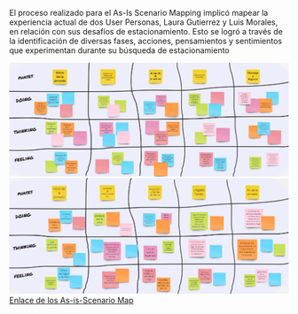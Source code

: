 El proceso realizado para el As-Is Scenario Mapping implicó mapear la experiencia actual de dos User Personas, Laura Gutierrez y Luis Morales, en relación con sus desafíos de estacionamiento. Esto se logró a través de la identificación de diversas fases, acciones, pensamientos y sentimientos que experimentan durante su búsqueda de estacionamiento

![Texto alternativo](Image/As-Is-ScenarioMapping%20-%20LauraGutierrez.png)
![Texto alternativo](Image/As-Is-ScenarioMapping%20-%20LuisMorales.png)
[Enlace de los As-is-Scenario Map](https://miro.com/app/board/uXjVMozsFEk=/?share_link_id=878207066799)